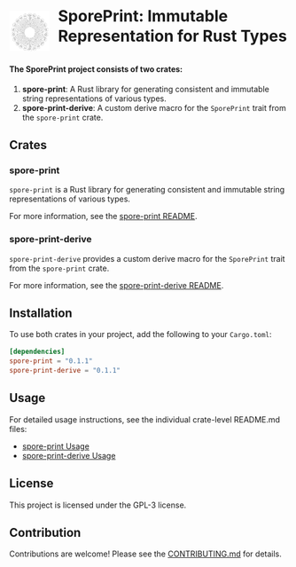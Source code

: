 <div style="display: flex; align-items: center; gap: 16px; margin-top: 24px; margin-bottom: 24px;">
  <img src="assets/sporeprint-logo.svg" alt="SporePrint Logo" width="72" height="72" style="margin-top: 18px">
  <h1 style="margin: 0; line-height: 1.3;">SporePrint: Immutable Representation for Rust Types</h1>
</div>

#### The SporePrint project consists of two crates:

1. **spore-print**: A Rust library for generating consistent and immutable string representations of various types.
2. **spore-print-derive**: A custom derive macro for the `SporePrint` trait from the `spore-print` crate.

## Crates

### spore-print

`spore-print` is a Rust library for generating consistent and immutable string representations of various types.

For more information, see the [spore-print README](crates/spore-print/README.md).

### spore-print-derive

`spore-print-derive` provides a custom derive macro for the `SporePrint` trait from the `spore-print` crate.

For more information, see the [spore-print-derive README](crates/spore-print-derive/README.md).

## Installation

To use both crates in your project, add the following to your `Cargo.toml`:

```toml
[dependencies]
spore-print = "0.1.1"
spore-print-derive = "0.1.1"
```

## Usage

For detailed usage instructions, see the individual crate-level README.md files:

* [spore-print Usage](crates/spore-print/README.md)
* [spore-print-derive Usage](crates/spore-print-derive/README.md)

## License

This project is licensed under the GPL-3 license.

## Contribution

Contributions are welcome! Please see the [CONTRIBUTING.md](CONTRIBUTING.md) for details.


